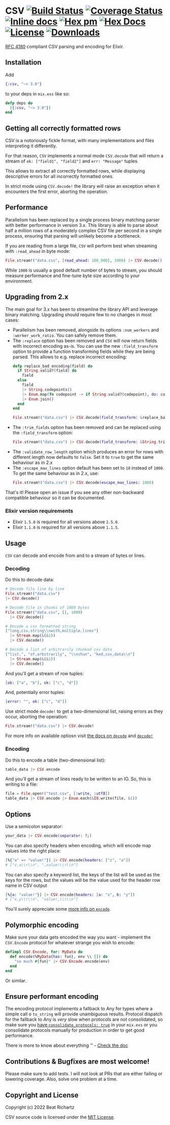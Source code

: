 # CSV [![Build Status](https://github.com/beatrichartz/csv/actions/workflows/ci.yml/badge.svg?branch=main)](https://github.com/beatrichartz/csv) [![Coverage Status](https://coveralls.io/repos/github/beatrichartz/csv/badge.svg?branch=main)](https://coveralls.io/github/beatrichartz/csv?branch=main) [![Inline docs](http://inch-ci.org/github/beatrichartz/csv.svg?branch=main)](http://inch-ci.org/github/beatrichartz/csv) [![Hex pm](http://img.shields.io/hexpm/v/csv.svg?style=flat)](https://hex.pm/packages/csv) [![Hex Docs](https://img.shields.io/badge/hex-docs-lightgreen.svg)](https://hexdocs.pm/csv/) [![License](https://img.shields.io/hexpm/l/csv.svg)](https://github.com/beatrichartz/csv/blob/main/LICENSE) [![Downloads](https://img.shields.io/hexpm/dw/csv.svg?style=flat)](https://hex.pm/packages/csv)

[RFC 4180](http://tools.ietf.org/html/rfc4180) compliant CSV parsing and encoding for Elixir.

## Installation

Add
```elixir
{:csv, "~> 3.0"}
```
to your deps in `mix.exs` like so:

```elixir
defp deps do
  [{:csv, "~> 3.0"}]
end
```

## Getting all correctly formatted rows
CSV is a notoriously fickle format, with many implementations and files interpreting it differently.

For that reason, `CSV` implements a normal mode `CSV.decode` that will return a stream of `ok: ["field1", "field2"]`
and `err: "Message"` tuples. 

This allows to extract all correctly formatted rows, while displaying descriptive errors for all incorrectly formatted ones.

In strict mode using `CSV.decode!` the library will raise an exception when it encounters the first error, aborting the
operation.

## Performance
Parallelism has been replaced by a single process binary matching parser with better performance in version 3.x. 
This library is able to parse about half a million rows of a moderately complex CSV file per second in a single process, 
ensuring that parsing will unlikely become a bottleneck.

If you are reading from a large file, `CSV` will perform best when streaming with `:read_ahead` in byte mode:

```elixir
File.stream!("data.csv", [read_ahead: 100_000], 1000) |> CSV.decode()
```

While `1000` is usually a good default number of bytes to stream, you should measure performance and fine-tune
byte size according to your environment.

## Upgrading from 2.x
The main goal for 3.x has been to streamline the library API and leverage binary matching. Upgrading should require few
to no changes in most cases:
- Parallelism has been removed, alongside its options `:num_workers` and `:worker_work_ratio`. You can safely remove them.
- The `:replace` option has been removed and `CSV` will now return fields with incorrect encoding as-is. 
  You can use the new `:field_transform` option to provide a function transforming fields while they are being parsed. 
  This allows to e.g. replace incorrect encoding:
  ```elixir
  defp replace_bad_encoding(field) do
    if String.valid?(field) do
      field
    else
      field
      |> String.codepoints()
      |> Enum.map(fn codepoint -> if String.valid?(codepoint), do: codepoint, else: "?" end)
      |> Enum.join()
    end
  end

  File.stream!("data.csv") |> CSV.decode(field_transform: &replace_bad_encoding/1)
  ```
- The `:trim_fields` option has been removed and can be replaced using the `:field_transform` option:
  ```elixir
  File.stream!("data.csv") |> CSV.decode(field_transform: &String.trim/1)
  ```
- The `:validate_row_length` option which produces an error for rows with different length now defaults to `false`. Set it
  to `true` to get the same behaviour as in 2.x
- The `:escape_max_lines` option default has been set to `10` instead of `1000`. To get the same behaviour as in 2.x, use:
  ```elixir
  File.stream!("data.csv") |> CSV.decode(escape_max_lines: 1000)
  ```

That's it! Please open an issue if you see any other non-backward compatible behaviour so it can be documented.

### Elixir version requirements
* Elixir `1.5.0` is required for all versions above `2.5.0`.
* Elixir `1.1.0` is required for all versions above `1.1.5`.

## Usage
`CSV` can decode and encode from and to a stream of bytes or lines.

### Decoding

Do this to decode data:

````elixir
# Decode file line by line
File.stream!("data.csv")
|> CSV.decode()

# Decode file in chunks of 1000 bytes
File.stream!("data.csv", [], 1000) 
  |> CSV.decode()

# Decode a csv formatted string
["long,csv,string\\nwith,multiple,lines"] 
  |> Stream.map(&(&1)) 
  |> CSV.decode()

# Decode a list of arbitrarily chunked csv data
["list,", "of,arbitrarily", "\\nchun", "ked,csv,data\\n"] 
  |> Stream.map(&(&1)) 
  |> CSV.decode()
````

And you'll get a stream of row tuples:
````elixir
[ok: ["a", "b"], ok: ["c", "d"]]
````

And, potentially error tuples:
````elixir
[error: "", ok: ["c", "d"]]
````

Use strict mode `decode!` to get a two-dimensional list, raising errors as they
occur, aborting the operation:
````elixir
File.stream!("data.csv") |> CSV.decode!
````

For more info on available optiosn visit [the docs on `decode`](https://hexdocs.pm/csv/CSV.html#decode/2)
and [`decode!`](https://hexdocs.pm/csv/CSV.html#decode!/2)

### Encoding

Do this to encode a table (two-dimensional list):

````elixir
table_data |> CSV.encode
````

And you'll get a stream of lines ready to be written to an IO.
So, this is writing to a file:

````elixir
file = File.open!("test.csv", [:write, :utf8])
table_data |> CSV.encode |> Enum.each(&IO.write(file, &1))
````

## Options

Use a semicolon separator:

````elixir
your_data |> CSV.encode(separator: ?;)
````

You can also specify headers when encoding, which will encode map values into
the right place:

````elixir
[%{"a" => "value!"}] |> CSV.encode(headers: ["z", "a"])
# ["z,a\\r\\n", ",value!\\r\\n"]
````

You can also specify a keyword list, the keys of the list will be used as the keys for the rows, 
but the values will be the value used for the header row name in CSV output

````elixir
[%{a: "value!"}] |> CSV.encode(headers: [a: "x", b: "y"])
# ["x,y\\r\\n", "value!,\\r\\n"]
````

You'll surely appreciate some [more info on `encode`](https://hexdocs.pm/csv/CSV.html#encode/2).

## Polymorphic encoding

Make sure your data gets encoded the way you want - implement the `CSV.Encode`
protocol for whatever strange you wish to encode:

````elixir
defimpl CSV.Encode, for: MyData do
  def encode(%MyData{has: fun}, env \\ []) do
    "so much #{fun}" |> CSV.Encode.encode(env)
  end
end
````

Or similar.

## Ensure performant encoding

The encoding protocol implements a fallback to Any for types where a simple call
o `to_string` will provide unambiguous results. Protocol dispatch for the
fallback to Any is *very* slow when protocols are not consolidated, so make sure
you [have `consolidate_protocols: true`](http://blog.plataformatec.com.br/2015/04/build-embedded-and-start-permanent-in-elixir-1-0-4/)
in your `mix.exs` or you consolidate protocols manually for production in order
to get good performance.

There is more to know about everything :tm: - [Check the doc](http://hexdocs.pm/csv/)

## Contributions & Bugfixes are most welcome!

Please make sure to add tests. I will not look at PRs that are
either failing or lowering coverage. Also, solve one problem at
a time.

## Copyright and License

Copyright (c) 2022 Beat Richartz

CSV source code is licensed under the [MIT License](https://github.com/beatrichartz/csv/blob/main/LICENSE).
